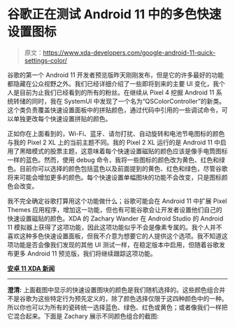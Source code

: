 # 谷歌正在测试 Android 11 中的多色快速设置图标

> 原文：<https://www.xda-developers.com/google-android-11-quick-settings-color/>

谷歌的第一个 Android 11 开发者预览版昨天刚刚发布，但是它的许多最好的功能都隐藏在公众视野之外。我们已经详细介绍了一些即将到来的主要 UI 变化，我个人是目前为止我们已经看到的所有的粉丝。在继续从 Pixel 4 挖掘 Android 11 系统转储的同时，我在 SystemUI 中发现了一个名为“QSColorController”的新类。这个类负责覆盖快速设置面板中的拼贴颜色，通过代码中引用的一些调试命令，可以单独更改每个快速设置拼贴的颜色。

正如你在上面看到的，Wi-Fi、蓝牙、请勿打扰、自动旋转和电池节电图标的颜色与我的 Pixel 2 XL 上的当前主题不同。我的 Pixel 2 XL 运行的是 Android 11 中启用了黑暗模式的股票主题，这意味着每个快速设置磁贴的颜色应该是像手电筒图标一样的蓝色。然而，使用 debug 命令，我将一些图标的颜色改为黄色、红色和绿色。目前你可以选择的颜色包括蓝色以及前面提到的黄色、红色和绿色，尽管谷歌将来可能会增加更多的颜色。每个快速设置单幅图块的功能不会改变，只是图标颜色会改变。

我不完全确定谷歌打算用这个功能做什么；谷歌可能会在 Android 11 中扩展 Pixel Themes 应用程序，增加这一功能，但也有可能谷歌会让开发者设置他们自己的快速设置磁贴的颜色。XDA 的 Zachary Wander 在 Android Studio 的 Android 11 模拟器上获得了这项功能，因此这项功能似乎不会是像素专属的。我个人并不喜欢这种多色快速设置面板，但我不介意为想要它的人提供这个选项。我不知道这项功能是否会像我们发现的其他 UI 测试一样，在稳定版本中启用，但随着谷歌发布更多 Android 11 预览版，我们将继续跟踪这项功能。

**[安卓 11 XDA 新闻](https://www.xda-developers.com/tag/android-11/)**

* * *

**澄清:** 上面截图中显示的快速设置图块的颜色是我们随机选择的。这些颜色组合并不是谷歌为这些特定行为预先定义的，除了颜色选择仅限于这四种颜色中的一种。所以你也可以为所有的瓷砖统一选择蓝色、绿色、红色或黄色；或者像我们一样把它混合起来。下面是 Zachary 展示不同颜色组合的截图: